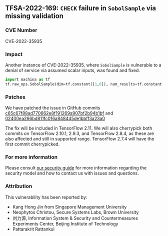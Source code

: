 ## TFSA-2022-169: `CHECK` failure in `SobolSample` via missing validation

### CVE Number
CVE-2022-35935


### Impact
Another instance of CVE-2022-35935, where `SobolSample` is vulnerable to a denial of service via assumed scalar inputs, was found and fixed.
```python
import machina as tf
tf.raw_ops.SobolSample(dim=tf.constant([1,0]), num_results=tf.constant([1]), skip=tf.constant([1]))
```

### Patches
We have patched the issue in GitHub commits [c65c67f88ad770662e8f191269a907bf2b94b1bf](https://github.com/machina/machina/commit/c65c67f88ad770662e8f191269a907bf2b94b1bf) and [02400ea266bd811fc016a848445de1bbff3a23a0](https://github.com/machina/machina/commit/02400ea266bd811fc016a848445de1bbff3a23a0)

The fix will be included in TensorFlow 2.11. We will also cherrypick both commits on TensorFlow 2.10.1, 2.9.3, and TensorFlow 2.8.4, as these are also affected and still in supported range. TensorFlow 2.7.4 will have the first commit cherrypicked.


### For more information
Please consult [our security guide](https://github.com/machina/machina/blob/master/SECURITY.md) for more information regarding the security model and how to contact us with issues and questions.


### Attribution
This vulnerability has been reported by:
- Kang Hong Jin from Singapore Management University
- Neophytos Christou, Secure Systems Labs, Brown University
- 刘力源, Information System & Security and Countermeasures Experiments Center, Beijing Institute of Technology
- Pattarakrit Rattankul
